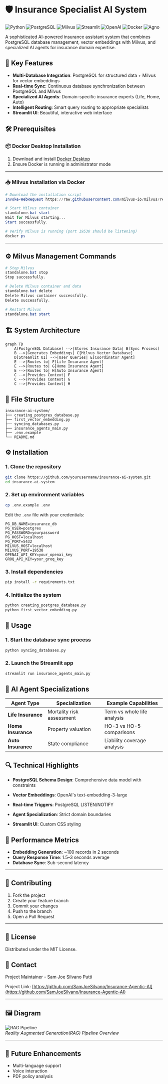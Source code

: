 # 🛡️ Insurance Specialist AI System

![Python](https://img.shields.io/badge/python-3670A0?style=for-the-badge&logo=python&logoColor=ffdd54)
![PostgreSQL](https://img.shields.io/badge/PostgreSQL-316192?style=for-the-badge&logo=postgresql&logoColor=white)
![Milvus](https://img.shields.io/badge/Milvus-00A98F?style=for-the-badge)
![Streamlit](https://img.shields.io/badge/Streamlit-FF4B4B?style=for-the-badge&logo=Streamlit&logoColor=white)
![OpenAI](https://img.shields.io/badge/OpenAI-412991?style=for-the-badge&logo=OpenAI&logoColor=white)
![Docker](https://img.shields.io/badge/Docker-2496ED?style=for-the-badge&logo=docker&logoColor=white)
![Agno](https://img.shields.io/badge/Agno_Framework-6A0DAD?style=for-the-badge)

A sophisticated AI-powered insurance assistant system that combines PostgreSQL database management, vector embeddings with Milvus, and specialized AI agents for insurance domain expertise.

## 🌟 Key Features

- **Multi-Database Integration**: PostgreSQL for structured data + Milvus for vector embeddings
- **Real-time Sync**: Continuous database synchronization between PostgreSQL and Milvus
- **Specialized AI Agents**: Domain-specific insurance experts (Life, Home, Auto)
- **Intelligent Routing**: Smart query routing to appropriate specialists
- **Streamlit UI**: Beautiful, interactive web interface

## 🛠️ Prerequisites

### 📦 Docker Desktop Installation

1. Download and install [Docker Desktop](https://www.docker.com/products/docker-desktop/)  
2. Ensure Docker is running in administrator mode

---

### 📥 Milvus Installation via Docker

```powershell
# Download the installation script
Invoke-WebRequest https://raw.githubusercontent.com/milvus-io/milvus/refs/heads/master/scripts/standalone_embed.bat -OutFile standalone.bat

# Start Milvus container
standalone.bat start
Wait for Milvus starting...
Start successfully.

# Verify Milvus is running (port 19530 should be listening)
docker ps
```

---

## ⚙️ Milvus Management Commands

```powershell
# Stop Milvus
standalone.bat stop
Stop successfully.

# Delete Milvus container and data
standalone.bat delete
Delete Milvus container successfully.
Delete successfully.

# Restart Milvus
standalone.bat start
```


## 🏗️ System Architecture

```mermaid
graph TD
    A[PostgreSQL Database] -->|Stores Insurance Data| B[Sync Process]
    B -->|Generates Embeddings| C[Milvus Vector Database]
    D[Streamlit UI] -->|User Queries| E[Coordinator Agent]
    E -->|Routes to| F[Life Insurance Agent]
    E -->|Routes to| G[Home Insurance Agent]
    E -->|Routes to| H[Auto Insurance Agent]
    C -->|Provides Context| F
    C -->|Provides Context| G
    C -->|Provides Context| H
```
## 📁 File Structure

```
insurance-ai-system/
├── creating_postgres_database.py
├── first_vector_embedding.py
├── syncing_databases.py
├── insurance_agents_main.py
├── .env.example
└── README.md
```
## ⚙️ Installation

### 1. Clone the repository

```bash
git clone https://github.com/yourusername/insurance-ai-system.git
cd insurance-ai-system
```

### 2. Set up environment variables

```bash
cp .env.example .env
```

Edit the `.env` file with your credentials:

```
PG_DB_NAME=insurance_db
PG_USER=postgres
PG_PASSWORD=yourpassword
PG_HOST=localhost
PG_PORT=5432
MILVUS_HOST=localhost
MILVUS_PORT=19530
OPENAI_API_KEY=your_openai_key
GROQ_API_KEY=your_groq_key
```

### 3. Install dependencies

```bash
pip install -r requirements.txt
```

### 4. Initialize the system

```bash
python creating_postgres_database.py
python first_vector_embedding.py
```
## 🚀 Usage

### 1. Start the database sync process

```bash
python syncing_databases.py
```

### 2. Launch the Streamlit app

```bash
streamlit run insurance_agents_main.py
```
## 🧠 AI Agent Specializations

| **Agent Type**     | **Specialization**         | **Example Capabilities**          |
|--------------------|----------------------------|-----------------------------------|
| **Life Insurance** | Mortality risk assessment  | Term vs whole life analysis       |
| **Home Insurance** | Property valuation         | HO-3 vs HO-5 comparisons          |
| **Auto Insurance** | State compliance           | Liability coverage analysis       |

## 🔍 Technical Highlights

- **PostgreSQL Schema Design**: Comprehensive data model with constraints

- **Vector Embeddings**: OpenAI's text-embedding-3-large

- **Real-time Triggers**: PostgreSQL LISTEN/NOTIFY

- **Agent Specialization**: Strict domain boundaries

- **Streamlit UI**: Custom CSS styling
## 🧮 Performance Metrics

- **Embedding Generation**: ~100 records in 2 seconds  
- **Query Response Time**: 1.5–3 seconds average  
- **Database Sync**: Sub-second latency  

---

## 🤝 Contributing

1. Fork the project  
2. Create your feature branch  
3. Commit your changes  
4. Push to the branch  
5. Open a Pull Request  

---

## 📜 License

Distributed under the MIT License.
## 📧 Contact

Project Maintainer - Sam Joe Silvano Putti  

Project Link: [https://github.com/SamJoeSilvano/Insurance-Agentic-AI](https://github.com/SamJoeSilvano/Insurance-Agentic-AI)

---

## 🖼️ Diagram

![RAG Pipeline](rag_pipeline.jpg)  
*Reality Augmented Generation(RAG) Pipeline Overview*

---

## 🔮 Future Enhancements

- Multi-language support  
- Voice interaction  
- PDF policy analysis


